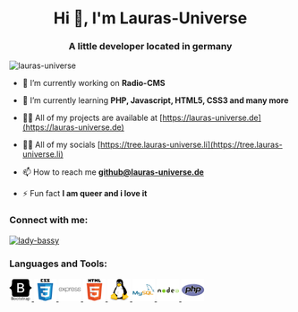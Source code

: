 <h1 align="center">Hi 👋, I'm Lauras-Universe</h1>
<h3 align="center">A little developer located in germany</h3>

<p align="left"> <img src="https://komarev.com/ghpvc/?username=lauras-universe&label=Profile%20views&color=0e75b6&style=flat" alt="lauras-universe" /> </p>



- 🔭 I’m currently working on **Radio-CMS**

- 🌱 I’m currently learning **PHP, Javascript, HTML5, CSS3 and many more**

- 👨‍💻 All of my projects are available at [https://lauras-universe.de](https://lauras-universe.de)

- 👨‍💻 All of my socials [https://tree.lauras-universe.li](https://tree.lauras-universe.li)

- 📫 How to reach me **github@lauras-universe.de**

- ⚡ Fun fact **I am queer and i love it**

<h3 align="left">Connect with me:</h3>
<p align="left">
<a href="https://codepen.io/lady-bassy" target="blank"><img align="center" src="https://raw.githubusercontent.com/rahuldkjain/github-profile-readme-generator/master/src/images/icons/Social/codepen.svg" alt="lady-bassy" height="30" width="40" /></a>
</p>

<h3 align="left">Languages and Tools:</h3>
<p align="left"> <a href="https://getbootstrap.com" target="_blank" rel="noreferrer"> <img src="https://raw.githubusercontent.com/devicons/devicon/master/icons/bootstrap/bootstrap-plain-wordmark.svg" alt="bootstrap" width="40" height="40"/> </a> <a href="https://www.w3schools.com/css/" target="_blank" rel="noreferrer"> <img src="https://raw.githubusercontent.com/devicons/devicon/master/icons/css3/css3-original-wordmark.svg" alt="css3" width="40" height="40"/> </a> <a href="https://expressjs.com" target="_blank" rel="noreferrer"> <img src="https://raw.githubusercontent.com/devicons/devicon/master/icons/express/express-original-wordmark.svg" alt="express" width="40" height="40"/> </a> <a href="https://www.w3.org/html/" target="_blank" rel="noreferrer"> <img src="https://raw.githubusercontent.com/devicons/devicon/master/icons/html5/html5-original-wordmark.svg" alt="html5" width="40" height="40"/> </a> <a href="https://www.linux.org/" target="_blank" rel="noreferrer"> <img src="https://raw.githubusercontent.com/devicons/devicon/master/icons/linux/linux-original.svg" alt="linux" width="40" height="40"/> </a> <a href="https://www.mysql.com/" target="_blank" rel="noreferrer"> <img src="https://raw.githubusercontent.com/devicons/devicon/master/icons/mysql/mysql-original-wordmark.svg" alt="mysql" width="40" height="40"/> </a> <a href="https://nodejs.org" target="_blank" rel="noreferrer"> <img src="https://raw.githubusercontent.com/devicons/devicon/master/icons/nodejs/nodejs-original-wordmark.svg" alt="nodejs" width="40" height="40"/> </a> <a href="https://www.php.net" target="_blank" rel="noreferrer"> <img src="https://raw.githubusercontent.com/devicons/devicon/master/icons/php/php-original.svg" alt="php" width="40" height="40"/> </a> </p>



